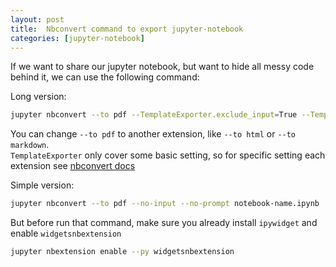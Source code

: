 ```yaml
---
layout: post
title:  Nbconvert command to export jupyter-notebook
categories: [jupyter-notebook]
---
```


If we want to share our jupyter notebook, but want to hide all messy code behind it, we can use the following command:

Long version:

```bash
jupyter nbconvert --to pdf --TemplateExporter.exclude_input=True --TemplateExporter.exclude_input_prompt=True --no-prompt notebook-name.ipynb --output outputfilename
```

You can change `--to pdf` to another extension, like `--to html` or `--to markdown`.  
`TemplateExporter` only cover some basic setting, so for specific setting each extension see [nbconvert docs](https://nbconvert.readthedocs.io/en/latest/config_options.html?highlight=TemplateExporter.exclude)

Simple version:

```bash
jupyter nbconvert --to pdf --no-input --no-prompt notebook-name.ipynb
```

But before run that command, make sure you already install `ipywidget` and enable `widgetsnbextension`

```bash
jupyter nbextension enable --py widgetsnbextension
```
